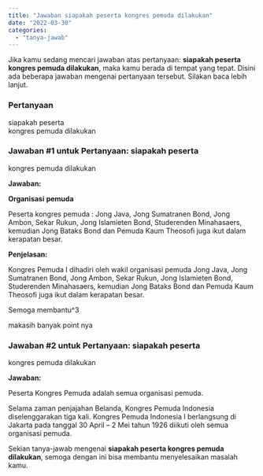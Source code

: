 ```yaml
---
title: "Jawaban siapakah peserta kongres pemuda dilakukan​"
date: "2022-03-30"
categories: 
  - "tanya-jawab"
---
```


Jika kamu sedang mencari jawaban atas pertanyaan: **siapakah peserta kongres pemuda dilakukan​**, maka kamu berada di tempat yang tepat. Disini ada beberapa jawaban mengenai pertanyaan tersebut. Silakan baca lebih lanjut.

### Pertanyaan

siapakah peserta  
kongres pemuda dilakukan​

### Jawaban #1 untuk Pertanyaan: siapakah peserta  
kongres pemuda dilakukan​

**Jawaban:**

**Organisasi** **pemuda**

Peserta kongres pemuda : Jong Java, Jong Sumatranen Bond, Jong Ambon, Sekar Rukun, Jong Islamieten Bond, Studerenden Minahasaers, kemudian Jong Bataks Bond dan Pemuda Kaum Theosofi juga ikut dalam kerapatan besar.

**Penjelasan:**

Kongres Pemuda I dihadiri oleh wakil organisasi pemuda Jong Java, Jong Sumatranen Bond, Jong Ambon, Sekar Rukun, Jong Islamieten Bond, Studerenden Minahasaers, kemudian Jong Bataks Bond dan Pemuda Kaum Theosofi juga ikut dalam kerapatan besar.

Semoga membantu^3

makasih banyak point nya

### Jawaban #2 untuk Pertanyaan: siapakah peserta  
kongres pemuda dilakukan​

**Jawaban:**

Peserta Kongres Pemuda adalah semua organisasi pemuda.

Selama zaman penjajahan Belanda, Kongres Pemuda Indonesia diselenggarakan tiga kali. Kongres Pemuda Indonesia I berlangsung di Jakarta pada tanggal 30 April – 2 Mei tahun 1926 diikuti oleh semua organisasi pemuda.

Sekian tanya-jawab mengenai **siapakah peserta kongres pemuda dilakukan​**, semoga dengan ini bisa membantu menyelesaikan masalah kamu.
